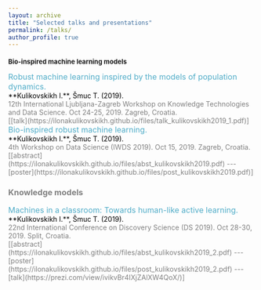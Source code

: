 ```yaml
---
layout: archive
title: "Selected talks and presentations"
permalink: /talks/
author_profile: true
---
```

<span style = "font-size: 80%;">

### Bio-inspired machine learning models
<span style="color:#52adc8; font-size:16px;">
Robust machine learning inspired by the models of population dynamics.<br/>
<span style="color:black; font-size:14px;">
**Kulikovskikh I.**, Šmuc T. (2019). <br/>
<span style="color:gray">
12th International Ljubljana-Zagreb Workshop on Knowledge Technologies and Data Science. Oct 24-25, 2019. Zagreb, Croatia.<br/>
[[talk](https://ilonakulikovskikh.github.io/files/talk_kulikovskikh2019_1.pdf)]

<span style="color:#52adc8; font-size:16px;">
Bio-inspired robust machine learning.<br/>
<span style="color:black; font-size:14px;">
**Kulikovskikh I.**, Šmuc T. (2019). <br/>
<span style="color:gray">
4th Workshop on Data Science (IWDS 2019). Oct 15, 2019. Zagreb, Croatia.<br/>
[[abstract](https://ilonakulikovskikh.github.io/files/abst_kulikovskikh2019.pdf) ---
[poster](https://ilonakulikovskikh.github.io/files/post_kulikovskikh2019.pdf)] 

### Knowledge models
<span style="color:#52adc8; font-size:16px;">
Machines in a classroom: Towards human-like active learning.<br/>
<span style="color:black; font-size:14px;">
**Kulikovskikh I.**, Šmuc T. (2019). <br/>
<span style="color:gray">
22nd International Conference on Discovery Science (DS 2019). Oct 28-30, 2019. Split, Croatia.<br/>
[[abstract](https://ilonakulikovskikh.github.io/files/abst_kulikovskikh2019_2.pdf) ---
[poster](https://ilonakulikovskikh.github.io/files/post_kulikovskikh2019_2.pdf) ---
[talk](https://prezi.com/view/ivikvBr4IXjZAlXW4QoX/)]


